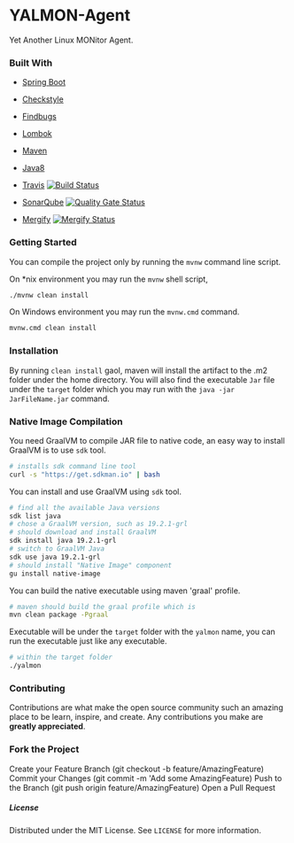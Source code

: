 # YALMON-Agent
Yet Another Linux MONitor Agent.

### Built With

- [Spring Boot](https://start.spring.io)
- [Checkstyle](http://checkstyle.sourceforge.net/)
- [Findbugs](http://findbugs.sourceforge.net/)
- [Lombok](https://projectlombok.org/)
- [Maven](https://maven.apache.org/)
- [Java8](https://openjdk.java.net/install/)

- [Travis](https://travis-ci.org/) [![Build Status](https://travis-ci.org/canmogol/yalmon-agent.svg?branch=master)](https://travis-ci.org/canmogol/yalmon-agent)
- [SonarQube](https://sonarcloud.io/dashboard?id=com.yalmon%3Ayalmon-agent) [![Quality Gate Status](https://sonarcloud.io/api/project_badges/measure?project=com.yalmon%3Ayalmon-agent&metric=alert_status)](https://sonarcloud.io/dashboard?id=com.yalmon%3Ayalmon-agent)
- [Mergify](https://mergify.io)  [![Mergify Status](https://img.shields.io/endpoint.svg?url=https://gh.mergify.io/badges/canmogol/yalmon-agent&style=flat)](https://mergify.io)


### Getting Started

You can compile the project only by running the `mvnw` command line script.

On *nix environment you may run the `mvnw` shell script,
```bash
./mvnw clean install
```

On Windows environment you may run the `mvnw.cmd` command.
```bash
mvnw.cmd clean install
```

### Installation

By running `clean install` gaol, maven will install the artifact to the .m2 folder
under the home directory. You will also find the executable `Jar` file under the
`target` folder which you may run with the `java -jar JarFileName.jar` command.

### Native Image Compilation

You need GraalVM to compile JAR file to native code, 
an easy way to install GraalVM is to use `sdk` tool.

```bash
# installs sdk command line tool  
curl -s "https://get.sdkman.io" | bash
```

You can install and use GraalVM using `sdk` tool.

```bash
# find all the available Java versions
sdk list java
# chose a GraalVM version, such as 19.2.1-grl
# should download and install GraalVM
sdk install java 19.2.1-grl
# switch to GraalVM Java
sdk use java 19.2.1-grl
# should install "Native Image" component
gu install native-image
```

You can build the native executable using maven 'graal' profile.

```bash
# maven should build the graal profile which is  
mvn clean package -Pgraal
```

Executable will be under the `target` folder with the `yalmon` name, 
you can run the executable just like any executable. 

```bash
# within the target folder
./yalmon
```

### Contributing
Contributions are what make the open source community such an amazing place to be learn,
inspire, and create. Any contributions you make are **greatly appreciated**.

### Fork the Project
Create your Feature Branch (git checkout -b feature/AmazingFeature)
Commit your Changes (git commit -m 'Add some AmazingFeature)
Push to the Branch (git push origin feature/AmazingFeature)
Open a Pull Request

##### License
Distributed under the MIT License. See `LICENSE` for more information.

